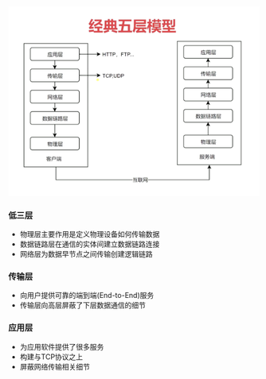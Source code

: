 ![img](./http/2-1.png)
### 低三层
- 物理层主要作用是定义物理设备如何传输数据
- 数据链路层在通信的实体间建立数据链路连接
- 网络层为数据早节点之间传输创建逻辑链路

### 传输层
- 向用户提供可靠的端到端(End-to-End)服务
- 传输层向高层屏蔽了下层数据通信的细节

### 应用层
- 为应用软件提供了很多服务
- 构建与TCP协议之上
- 屏蔽网络传输相关细节